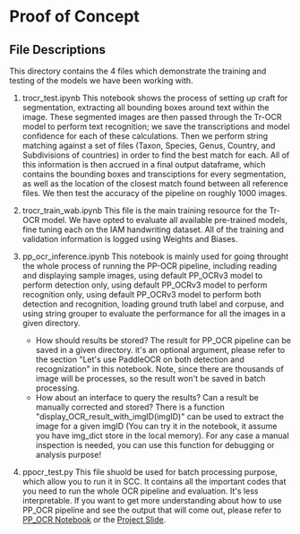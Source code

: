 # Proof of Concept 

## File Descriptions
This directory contains the 4 files which demonstrate the training and testing of the models we have been working with. 
1. trocr_test.ipynb
This notebook shows the process of setting up craft for segmentation, extracting all bounding boxes around text within the image. These segmented images are then passed through the Tr-OCR model to perform text recognition; we save the transcriptions and model confidence for each of these calculations. Then we perform string matching against a set of files (Taxon, Species, Genus, Country, and Subdivisions of countries) in order to find the best match for each.  All of this information is then accrued in a final output dataframe, which contains the bounding boxes and transciptions for every segmentation, as well as the location of the closest match found between all reference files. We then test the accuracy of the pipeline on roughly 1000 images. 
2. trocr_train_wab.ipynb
This file is the main training resource for the Tr-OCR model. We have opted to evaluate all available pre-trained models, fine tuning each on the IAM handwriting dataset. All of the training and validation information is logged using Weights and Biases. 
3. pp_ocr_inference.ipynb
This notebook is mainly used for going throught the whole process of running the PP-OCR pipeline, including reading and displaying sample images, using default PP_OCRv3 model to perform detection only, using default PP_OCRv3 model to perform recognition only, using default PP_OCRv3 model to perform both detection and recognition, loading ground truth label and corpuse, and using string grouper to evaluate the performance for all the images in a given directory.
    - How should results be stored? 
      The result for PP_OCR pipeline can be saved in a given directory. it's an optional argument, please refer to the section "Let's use PaddleOCR on both detection and recognization" in this notebook. Note, since there are thousands of image will be processes, so the result won't be saved in batch processing.
    - How about an interface to query the results? Can a result be manually corrected and stored?
      There is a function "display_OCR_result_with_imgID(imgID)" can be used to extract the image for a given imgID (You can try it in the notebook, it assume you have img_dict store in the local memory). For any case a manual inspection is needed, you can use this function for debugging or analysis purpose!


4. ppocr_test.py
This file shuold be used for batch processing purpose, which allow you to run it in SCC. It contains all the important codes that you need to run the whole OCR pipeline and evaluation. It's less interpretable. If you want to get more understanding about how to use PP_OCR pipeline and see the output that will come out, please refer to [PP_OCR Notebook](./pp_ocr_inference.ipynb) or the [Project Slide](./ML%20Practicum%20Project%20Update.pdf).
